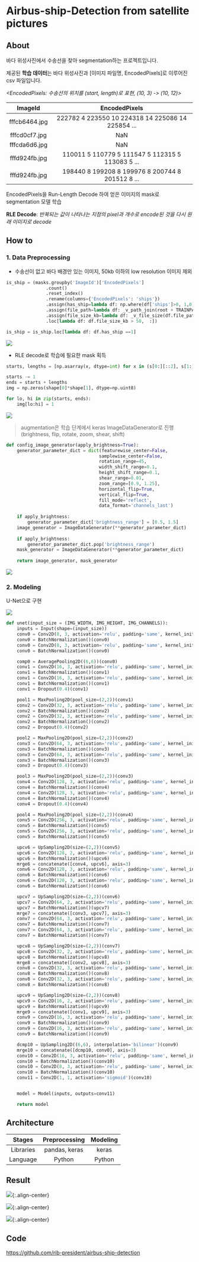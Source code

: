 
# **Airbus-ship-Detection from satellite pictures**


## About
바다 위성사진에서 수송선을 찾아 segmentation하는 프로젝트입니다. 
    
  
   
제공된 **학습 데이터**는 바다 위성사진과  [이미지 파일명, EncodedPixels]로 이루어진 csv 파일입니다.  
  
*<EncodedPixels: 수송선의 위치를 (start, length)로 표현, (10, 3) -> (10, 12)>*
  
  
|ImageId|EncodedPixels|
|:---:|:---:|
|fffcb6464.jpg|222782 4 223550 10 224318 14 225086 14 225854 ...|
|fffcd0cf7.jpg|NaN|
|fffcda6d6.jpg|NaN|
|fffd924fb.jpg|110011 5 110779 5 111547 5 112315 5 113083 5 ...|
|fffd924fb.jpg|198440 8 199208 8 199976 8 200744 8 201512 8 ...|  
  
  
EncodedPixels을 Run-Length Decode 하여 얻은 이미지의 mask로 segmentation 모델 학습  
   
**RLE Decode**: *반복되는 값이 나타나는 지점의 pixel과 개수로 encode된 것을 다시 원래 이미지로 decode*
  
  
  
## How to
### 1. Data Preprocessing
* 수송선이 없고 바다 배경만 있는 이미지, 50kb 이하의 low resolution 이미지 제외  
    
  
``` python
is_ship = (masks.groupby('ImageId')['EncodedPixels']
               .count()
               .reset_index()
               .rename(columns={'EncodedPixels': 'ships'})
               .assign(has_ship=lambda df: np.where(df['ships']>0, 1,0))
               .assign(file_path=lambda df: _v_path_join(root + TRAINPATH, df.ImageId.astype(str)))
               .assign(file_size_kb=lambda df: _v_file_size(df.file_path))
               .loc[lambda df: df.file_size_kb > 50,  :])

is_ship = is_ship.loc[lambda df: df.has_ship ==1]
```
![](/sample/masks3.JPG)
  


  
* RLE decode로 학습에 필요한 mask 획득
  

```python
starts, lengths = [np.asarray(x, dtype=int) for x in (s[0:][::2], s[1:][::2])]

starts -= 1
ends = starts + lengths
img = np.zeros(shape[0]*shape[1], dtype=np.uint8)

for lo, hi in zip(starts, ends):
    img[lo:hi] = 1
```
![](/sample/plt1.JPG)
   
  
  
  
  
> augmentation은 학습 단계에서 keras ImageDataGenerator로 진행(brightness, flip, rotate, zoom, shear, shift)
  
``` python
def config_image_generator(apply_brightness=True):
    generator_parameter_dict = dict(featurewise_center=False,
                                   samplewise_center=False,
                                   rotation_range=45,
                                   width_shift_range=0.1,
                                   height_shift_range=0.1,
                                   shear_range=0.01,
                                   zoom_range=[0.9, 1.25],
                                   horizontal_flip=True,
                                   vertical_flip=True,
                                   fill_mode='reflect',
                                   data_format='channels_last')
    
    if apply_brightness:
        generator_parameter_dict['brightness_range'] = [0.5, 1.5]
    image_generator = ImageDataGenerator(**generator_parameter_dict)
    
    if apply_brightness:
        generator_parameter_dict.pop('brightness_range')
    mask_generator = ImageDataGenerator(**generator_parameter_dict)
    
    return image_generator, mask_generator
```
![](/sample/aug.jpg)
  
  
  
  
  
### 2. Modeling
U-Net으로 구현  
  
  
![](/sample/unet.jpg)
  


``` python
def unet(input_size = (IMG_WIDTH, IMG_HEIGHT, IMG_CHANNELS)):
    inputs = Input(shape=(input_size))
    conv0 = Conv2D(8, 3, activation='relu', padding='same', kernel_initializer='he_normal')(inputs)
    conv0 = BatchNormalization()(conv0)
    conv0 = Conv2D(8, 3, activation='relu', padding='same', kernel_initializer='he_normal')(conv0)
    conv0 = BatchNormalization()(conv0)

    comp0 = AveragePooling2D((6,6))(conv0)
    conv1 = Conv2D(16, 3, activation='relu', padding='same', kernel_initializer='he_normal')(comp0)
    conv1 = BatchNormalization()(conv1)
    conv1 = Conv2D(16, 3, activation='relu', padding='same', kernel_initializer='he_normal')(conv1)
    conv1 = BatchNormalization()(conv1)
    conv1 = Dropout(0.4)(conv1)

    pool1 = MaxPooling2D(pool_size=(2,2))(conv1)
    conv2 = Conv2D(32, 3, activation='relu', padding='same', kernel_initializer='he_normal')(pool1)
    conv2 = BatchNormalization()(conv2)
    conv2 = Conv2D(32, 3, activation='relu', padding='same', kernel_initializer='he_normal')(conv2)
    conv2 = BatchNormalization()(conv2)
    conv2 = Dropout(0.4)(conv2)

    pool2 = MaxPooling2D(pool_size=(2,2))(conv2)
    conv3 = Conv2D(64, 3, activation='relu', padding='same', kernel_initializer='he_normal')(pool2)
    conv3 = BatchNormalization()(conv3)
    conv3 = Conv2D(64, 3, activation='relu', padding='same', kernel_initializer='he_normal')(conv3)
    conv3 = BatchNormalization()(conv3)
    conv3 = Dropout(0.4)(conv3)

    pool3 = MaxPooling2D(pool_size=(2,2))(conv3)
    conv4 = Conv2D(128, 3, activation='relu', padding='same', kernel_initializer='he_normal')(pool3)
    conv4 = BatchNormalization()(conv4)
    conv4 = Conv2D(128, 3, activation='relu', padding='same', kernel_initializer='he_normal')(conv4)
    conv4 = BatchNormalization()(conv4)
    conv4 = Dropout(0.4)(conv4)

    pool4 = MaxPooling2D(pool_size=(2,2))(conv4)
    conv5 = Conv2D(256, 3, activation='relu', padding='same', kernel_initializer='he_normal')(pool4)
    conv5 = BatchNormalization()(conv5)
    conv5 = Conv2D(256, 3, activation='relu', padding='same', kernel_initializer='he_normal')(conv5)
    conv5 = BatchNormalization()(conv5)

    upcv6 = UpSampling2D(size=(2,2))(conv5)
    upcv6 = Conv2D(128, 2, activation='relu', padding='same', kernel_initializer='he_normal')(upcv6)
    upcv6 = BatchNormalization()(upcv6)
    mrge6 = concatenate([conv4, upcv6], axis=3)
    conv6 = Conv2D(128, 3, activation='relu', padding='same', kernel_initializer='he_normal')(mrge6)
    conv6 = BatchNormalization()(conv6)
    conv6 = Conv2D(128, 3, activation='relu', padding='same', kernel_initializer='he_normal')(conv6)
    conv6 = BatchNormalization()(conv6)

    upcv7 = UpSampling2D(size=(2,2))(conv6)
    upcv7 = Conv2D(64, 2, activation='relu', padding='same', kernel_initializer='he_normal')(upcv7)
    upcv7 = BatchNormalization()(upcv7)
    mrge7 = concatenate([conv3, upcv7], axis=3)
    conv7 = Conv2D(64, 3, activation='relu', padding='same', kernel_initializer='he_normal')(mrge7)
    conv7 = BatchNormalization()(conv7)
    conv7 = Conv2D(64, 3, activation='relu', padding='same', kernel_initializer='he_normal')(conv7)
    conv7 = BatchNormalization()(conv7)

    upcv8 = UpSampling2D(size=(2,2))(conv7)
    upcv8 = Conv2D(32, 2, activation='relu', padding='same', kernel_initializer='he_normal')(upcv8)
    upcv8 = BatchNormalization()(upcv8)
    mrge8 = concatenate([conv2, upcv8], axis=3)
    conv8 = Conv2D(32, 3, activation='relu', padding='same', kernel_initializer='he_normal')(mrge8)
    conv8 = BatchNormalization()(conv8)
    conv8 = Conv2D(32, 3, activation='relu', padding='same', kernel_initializer='he_normal')(conv8)
    conv8 = BatchNormalization()(conv8)

    upcv9 = UpSampling2D(size=(2,2))(conv8)
    upcv9 = Conv2D(16, 2, activation='relu', padding='same', kernel_initializer='he_normal')(upcv9)
    upcv9 = BatchNormalization()(upcv9)
    mrge9 = concatenate([conv1, upcv9], axis=3)
    conv9 = Conv2D(16, 3, activation='relu', padding='same', kernel_initializer='he_normal')(mrge9)
    conv9 = BatchNormalization()(conv9)
    conv9 = Conv2D(16, 3, activation='relu', padding='same', kernel_initializer='he_normal')(conv9)
    conv9 = BatchNormalization()(conv9)

    dcmp10 = UpSampling2D((6,6), interpolation='bilinear')(conv9)
    mrge10 = concatenate([dcmp10, conv0], axis=3)
    conv10 = Conv2D(16, 3, activation='relu', padding='same', kernel_initializer='he_normal')(mrge10)
    conv10 = BatchNormalization()(conv10)
    conv10 = Conv2D(8, 3, activation='relu', padding='same', kernel_initializer='he_normal')(conv10)
    conv10 = BatchNormalization()(conv10)
    conv11 = Conv2D(1, 1, activation='sigmoid')(conv10)


    model = Model(inputs, outputs=conv11)

    return model
```
  
  
  
  
    
  
  
## Architecture  
  
|Stages|Preprocessing|Modeling|
|:----:|:-----------:|:------:|
|Libraries|pandas, keras|keras|
Language|Python|Python|
  
  
## Result
![](/sample/shipres1.jpg){:.align-center}
  
  

![](/sample/shipres2.jpg){:.align-center}
  

![](/sample/shipres3.jpg){:.align-center}
    
  

## Code
<https://github.com/rib-president/airbus-ship-detection>

